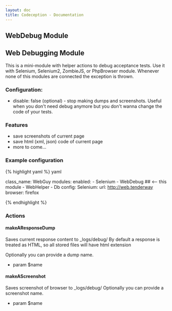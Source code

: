 ```yaml
---
layout: doc
title: Codeception - Documentation
---
```


## WebDebug Module

## Web Debugging Module

This is a mini-module with helper actions to debug acceptance tests.
Use it with Selenium, Selenium2, ZombieJS, or PhpBrowser module.
Whenever none of this modules are connected the exception is thrown.

### Configuration:

* disable: false (optional) - stop making dumps and screenshots. Useful when you don't need debug anymore but you don't wanna change the code of your tests.

### Features

* save screenshots of current page
* save html (xml, json) code of current page
* more to come...

### Example configuration

{% highlight yaml %}
 yaml

class_name: WebGuy
modules:
     enabled:
         - Selenium
         - WebDebug ## <-- this module
         - WebHelper
         - Db 
     config:
         Selenium:
             url: http://web.tenderway
             browser: firefox

{% endhighlight %}


### Actions


#### makeAResponseDump


Saves current response content to _logs/debug/
By default a response is treated as HTML, so all stored files will have html extension

Optionally you can provide a dump name.

 * param $name


#### makeAScreenshot


Saves screenshot of browser to _logs/debug/
Optionally you can provide a screenshot name.

 * param $name

